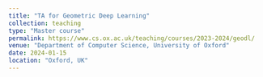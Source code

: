```yaml
---
title: "TA for Geometric Deep Learning"
collection: teaching
type: "Master course"
permalink: https://www.cs.ox.ac.uk/teaching/courses/2023-2024/geodl/
venue: "Department of Computer Science, University of Oxford"
date: 2024-01-15
location: "Oxford, UK"
---
```


